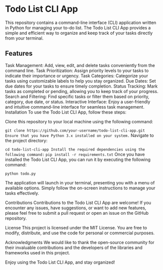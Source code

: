 # Todo List CLI App

This repository contains a command-line interface (CLI) application written in Python for managing your to-do list. The Todo List CLI App provides a simple and efficient way to organize and keep track of your tasks directly from your terminal.

## Features
Task Management: Add, view, edit, and delete tasks conveniently from the command line.
Task Prioritization: Assign priority levels to your tasks to indicate their importance or urgency.
Task Categories: Categorize your tasks using customizable labels to help you stay organized.
Due Dates: Set due dates for your tasks to ensure timely completion.
Status Tracking: Mark tasks as completed or pending, allowing you to keep track of your progress.
Search and Filtering: Find specific tasks or filter them based on priority, category, due date, or status.
Interactive Interface: Enjoy a user-friendly and intuitive command-line interface for seamless task management.
Installation
To use the Todo List CLI App, follow these steps:

Clone this repository to your local machine using the following command:

`
git clone https://github.com/your-username/todo-list-cli-app.git
Ensure that you have Python 3.x installed on your system.
`
Navigate to the project directory:

`
cd todo-list-cli-app
Install the required dependencies using the following command:
`
`
pip install -r requirements.txt
`
Once you have installed the Todo List CLI App, you can run it by executing the following command:

`
python todo.py
`

The application will launch in your terminal, presenting you with a menu of available options. Simply follow the on-screen instructions to manage your tasks effectively.

Contributions
Contributions to the Todo List CLI App are welcome! If you encounter any issues, have suggestions, or want to add new features, please feel free to submit a pull request or open an issue on the GitHub repository.

License
This project is licensed under the MIT License. You are free to modify, distribute, and use the code for personal or commercial purposes.

Acknowledgments
We would like to thank the open-source community for their invaluable contributions and the developers of the libraries and frameworks used in this project.

Enjoy using the Todo List CLI App, and stay organized!
